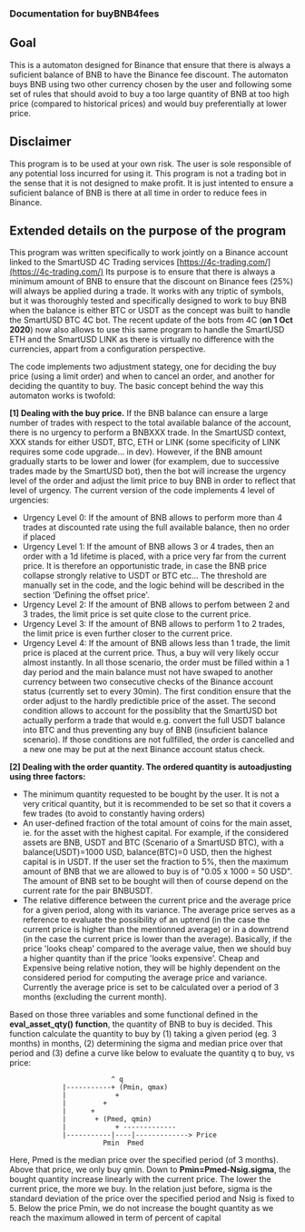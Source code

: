 ### Documentation for buyBNB4fees

## Goal
This is a automaton designed for Binance that ensure that there is always a suficient balance of BNB to have the Binance fee discount. The automaton buys BNB using two other currency chosen by the user and following some set of rules that should avoid to buy a too large quantity of BNB at too high price (compared to historical prices) and would buy preferentially at lower price. 

## Disclaimer 
This program is to be used at your own risk. The user is sole responsible of any potential loss incurred for using it. This program is not a trading bot in the sense that it is not designed to make profit. It is just intented to ensure a suficient balance of BNB is there at all time in order to reduce fees in Binance. 

## Extended details on the purpose of the program

This program was written specifically to work jointly on a Binance account linked to the SmartUSD 4C Trading services [https://4c-trading.com/](https://4c-trading.com/)
Its purpose is to ensure that there is always a minimum amount of BNB to ensure that the discount on Binance fees (25%) will always be applied during a trade.
It works with any triptic of symbols, but it was thoroughly tested and specifically designed to work to buy BNB when the balance is either BTC or USDT as the concept was built to handle the SmartUSD BTC 4C bot. The recent update of the bots from 4C (**on 1 Oct 2020**) now also allows to use this same program to handle the SmartUSD ETH and the SmartUSD LINK as there is virtually no difference with the currencies, appart from a configuration perspective. 

The code implements two adjustment stategy, one for deciding the buy price (using a limit order) and when to cancel an order, and another for deciding the quantity to buy. The basic concept behind the way this automaton works is twofold:

**[1] Dealing with the buy price.**
If the BNB balance can ensure a large number of trades with respect to the total available balance of the account, there is no urgency to perform a BNBXXX trade. In the SmartUSD context, XXX stands for either USDT, BTC, ETH or LINK (some specificity of LINK requires some code upgrade... in dev). However, if the BNB amount gradually starts to be lower and lower (for examplem, due to successive trades made by the SmartUSD bot), then the bot will increase the urgency level of the order and adjust the limit price to buy BNB in order to reflect that level of urgency. The current version of the code implements 4 level of urgencies:
   - Urgency Level 0: If the amount of BNB allows to perform more than 4 trades at discounted rate using the full available balance, then no order if placed 
   - Urgency Level 1: If the amount of BNB allows 3 or 4 trades, then an order with a 1d lifetime is placed, with a price very far from the current price. It is therefore an opportunistic trade, in case the BNB price collapse strongly relative to USDT or BTC etc...  The threshold are manually set in the code, and the logic behind will be described in the section 'Defining the offset price'.
   - Urgency Level 2: If the amount of BNB allows to perfom between 2 and 3 trades, the limit price is set quite close to the current price.
   - Urgency Level 3: If the amount of BNB allows to perform 1 to 2 trades, the limit price is even further closer to the current price.
   - Urgency Level 4: If the amount of BNB allows less than 1 trade, the limit price is placed at the current price. Thus, a buy will very likely occur almost instantly.
In all those scenario, the order must be filled within a 1 day period and the main balance must not have swaped to another currency between two consecutive checks of the Binance account status (currently set to every 30min). The first condition ensure that the order adjust to the hardly predictible price of the asset. The second condition allows to account for the possiblity that the SmartUSD bot actually perform a trade that would e.g. convert the full USDT balance into BTC and thus preventing any buy of BNB (insuficient balance scenario). 
If those conditions are not fullfilled, the order is cancelled and a new one may be put at the next Binance account status check.

**[2] Dealing with the order quantity. The ordered quantity is autoadjusting using three factors:**
   - The minimum quantity requested to be bought by the user. It is not a very critical quantity, but it is recommended to be set so that it covers a few trades (to avoid to constantly having orders)
   - An user-defined fraction of the total amount of coins for the main asset, ie. for the asset with the highest capital. For example, if the considered assets are BNB, USDT and BTC (Scenario of a SmartUSD BTC), with a balance(USDT)=1000 USD, balance(BTC)=0 USD, then the highest capital is in USDT. If the user set the fraction to 5%, then the maximum amount of BNB that we are allowed to buy is of "0.05 x 1000 = 50 USD". The amount of BNB set to be bought will then of course depend on the current rate for the pair BNBUSDT.
   - The relative difference between the current price and the average price for a given period, along with its variance. The average price serves as a reference to evaluate the possibility of an uptrend (in the case the current price is higher than the mentionned average) or in a downtrend (in the case the current price is lower than the average). Basically, if the price 'looks cheap' compared to the average value, then we should buy a higher quantity than if the price 'looks expensive'. Cheap and Expensive being relative notion, they will be highly dependent on the considered period for computing the average price and variance. Currently the average price is set to be calculated over a period of 3 months (excluding the current month). 

Based on those three variables and some functional defined in the **eval_asset_qty() function**, the quantity of BNB to buy is decided.
This function calculate the quantity to buy by (1) taking a given period (eg. 3 months) in months, (2) determining the sigma and median price over that period
and (3) define a curve like below to evaluate the quantity q to buy, vs price:
```		         
                         ^ q
			 |-----------+ (Pmin, qmax)
			 |            +
			 |	       +
			 |		+
			 |		 + (Pmed, qmin)
			 |	          + -------------
			 |-----------|----|-------------> Price
			           Pmin  Pmed       
```

Here, Pmed is the median price over the specified period (of 3 months). Above that price, we only buy qmin.  Down to **Pmin=Pmed-Nsig.sigma**, the bought quantity increase linearly with the current price. The lower the current price, the more we buy. In the relation just before, sigma is the standard deviation of the price over the specified period and Nsig is fixed to 5. Below the price Pmin, we do not increase the bought quantity as we reach the maximum allowed in term of percent of capital
